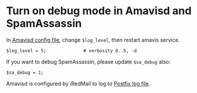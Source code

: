 # Turn on debug mode in Amavisd and SpamAssassin

In [Amavisd config file](./file.locations.html#amavisd), change `$log_level`,
then restart amavis service.

```
$log_level = 5;              # verbosity 0..5, -d
```

If you want to debug SpamAssassin, please update `$sa_debug` also:

```
$sa_debug = 1;
```

Amavisd is configured by iRedMail to log to [Postfix log file](./file.locations.html#postfix).
